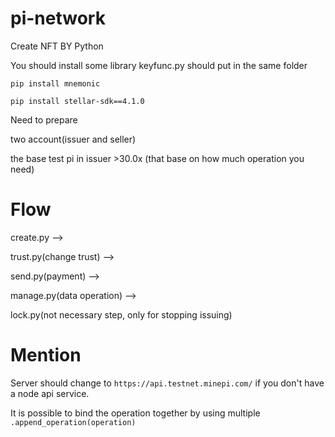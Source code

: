 # pi-network
Create NFT BY Python

You should install some library
keyfunc.py should put in the same folder

``pip install mnemonic``

``pip install stellar-sdk==4.1.0``

Need to prepare

  two account(issuer and seller)
  
  the base test pi in issuer >30.0x (that base on how much operation you need)
  
# Flow

create.py --> 

trust.py(change trust) --> 

send.py(payment) --> 

manage.py(data operation) --> 

lock.py(not necessary step, only for stopping issuing)

# Mention
Server should change to ``https://api.testnet.minepi.com/`` if you don't have a node api service.

It is possible to bind the operation together by using multiple `.append_operation(operation)`
